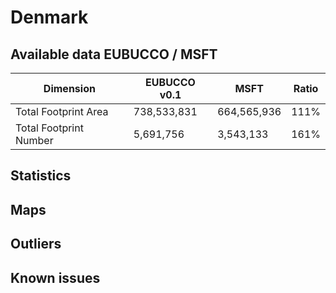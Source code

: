 
# Denmark
## Available data EUBUCCO / MSFT

| Dimension    | EUBUCCO v0.1 | MSFT | Ratio |
| -------- | ------- | ------- | ------- |
|Total Footprint Area|738,533,831|664,565,936|111%|
|Total Footprint Number|5,691,756|3,543,133|161%|


## Statistics
## Maps
## Outliers
## Known issues
